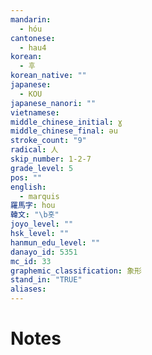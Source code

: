 ```yaml
---
mandarin:
  - hóu
cantonese:
  - hau4
korean:
  - 후
korean_native: ""
japanese:
  - KOU
japanese_nanori: ""
vietnamese:
middle_chinese_initial: ɣ
middle_chinese_final: əu
stroke_count: "9"
radical: 人
skip_number: 1-2-7
grade_level: 5
pos: ""
english:
  - marquis
羅馬字: hou
韓文: "\b홋"
joyo_level: ""
hsk_level: ""
hanmun_edu_level: ""
danayo_id: 5351
mc_id: 33
graphemic_classification: 象形
stand_in: "TRUE"
aliases:
---
```


# Notes
